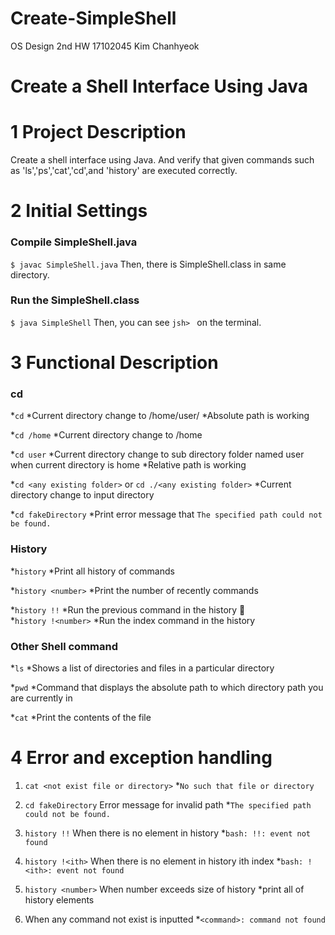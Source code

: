 # Create-SimpleShell
OS Design 2nd HW 
17102045 Kim Chanhyeok

# Create a Shell Interface Using Java


# 1 Project Description
Create a shell interface using Java. And verify that given commands such as 
'ls','ps','cat','cd',and 'history' are executed correctly.

# 2 Initial Settings
### Compile SimpleShell.java
`$ javac SimpleShell.java` Then, there is SimpleShell.class in same directory.

### Run the SimpleShell.class
`$ java SimpleShell` Then, you can see `jsh> ` on the terminal.

# 3 Functional Description
### cd
*`cd`
    *Current directory change to /home/user/ 
    *Absolute path is working

*`cd /home`
    *Current directory change to /home

*`cd user`
    *Current directory change to sub directory folder named user when current directory is home
    *Relative path is working

*`cd <any existing folder>` or `cd ./<any existing folder>`
    *Current directory change to input directory

*`cd fakeDirectory`
    *Print error message that `The specified path could not be found.`

### History
*`history`
    *Print all history of commands

*`history <number>`
    *Print the number of recently commands
     
*`history !!`
    *Run the previous command in the history
	
*`history !<number>`
    *Run the <number> index command in the history

### Other Shell command
*`ls`
    *Shows a list of directories and files in a particular directory
    
*`pwd` 
    *Command that displays the absolute path to which directory path you are currently in

*`cat`
    *Print the contents of the file

# 4 Error and exception handling
1. `cat <not exist file or directory>`
    *`No such that file or directory`

2. `cd fakeDirectory` Error message for invalid path
    *`The specified path could not be found.`

3. `history !!` When there is no element in history
    *`bash: !!: event not found`

4. `history !<ith>` When there is no element in history ith index
    *`bash: !<ith>: event not found` 

5. `history <number>` When number exceeds size of history
    *print all of history elements

6. When any command not exist is inputted
    *`<command>: command not found`
